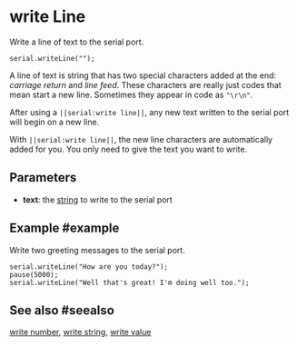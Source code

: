 # write Line

Write a line of text to the serial port.

```sig
serial.writeLine("");
```

A line of text is string that has two special characters added at the end: _carriage return_
and _line feed_. These characters are really just codes that mean start a new line.
Sometimes they appear in code as ``"\r\n"``.

After using a ``||serial:write line||``, any new text written to the serial port will begin on a new line.

With ``||serial:write line||``, the new line characters are automatically added for you. You only need to
give the text you want to write.

## Parameters

* **text**: the [string](/types/string) to write to the serial port

## Example #example

Write two greeting messages to the serial port.

```blocks
serial.writeLine("How are you today?");
pause(5000);
serial.writeLine("Well that's great! I'm doing well too.");
```

## See also #seealso

[write number](/reference/serial/write-number),
[write string](/reference/serial/write-string),
[write value](/reference/serial/write-value)
